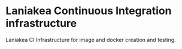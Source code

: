Laniakea Continuous Integration infrastructure
==============================================

Laniakea CI Infrastructure for image and docker creation and testing.
